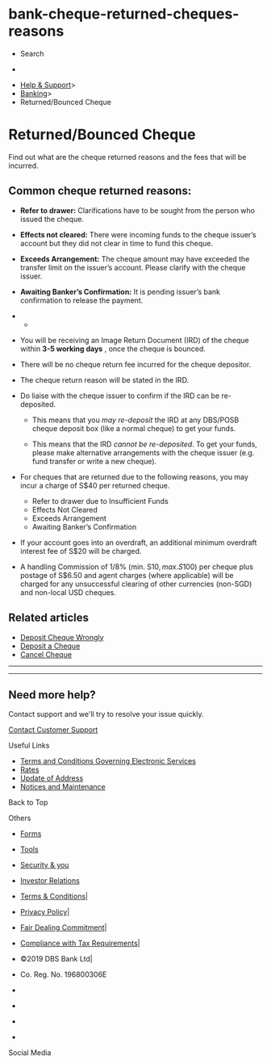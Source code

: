# bank-cheque-returned-cheques-reasons

[](https://www.dbs.com.sg)

  * Search 

  * 


[](https://www.dbs.com.sg/personal/default.page)

  * [Help & Support](https://www.dbs.com.sg/personal/support/home.html)>
  * [Banking](https://www.dbs.com.sg/personal/support/banking-product.html)>
  * Returned/Bounced Cheque



# Returned/Bounced Cheque

Find out what are the cheque returned reasons and the fees that will be incurred.

## Common cheque returned reasons:

  * **Refer to drawer:** Clarifications have to be sought from the person who issued the cheque.
  * **Effects not cleared:** There were incoming funds to the cheque issuer’s account but they did not clear in time to fund this cheque.
  * **Exceeds Arrangement:** The cheque amount may have exceeded the transfer limit on the issuer’s account. Please clarify with the cheque issuer.
  * **Awaiting Banker’s Confirmation:** It is pending issuer’s bank confirmation to release the payment.



  *   * 


  * You will be receiving an Image Return Document (IRD) of the cheque within **3-5 working days** , once the cheque is bounced.
  * There will be no cheque return fee incurred for the cheque depositor.
  * The cheque return reason will be stated in the IRD.
  * Do liaise with the cheque issuer to confirm if the IRD can be re-deposited. 
    * This means that you _may re-deposit_ the IRD at any DBS/POSB cheque deposit box (like a normal cheque) to get your funds.  

    * This means that the IRD _cannot be re-deposited_. To get your funds, please make alternative arrangements with the cheque issuer (e.g. fund transfer or write a new cheque).  




  * For cheques that are returned due to the following reasons, you may incur a charge of S$40 per returned cheque. 
    * Refer to drawer due to Insufficient Funds
    * Effects Not Cleared
    * Exceeds Arrangement
    * Awaiting Banker’s Confirmation
  * If your account goes into an overdraft, an additional minimum overdraft interest fee of S$20 will be charged.
  * A handling Commission of 1/8% (min. S$10, max. S$100) per cheque plus postage of S$6.50 and agent charges (where applicable) will be charged for any unsuccessful clearing of other currencies (non-SGD) and non-local USD cheques.



## Related articles

  * [Deposit Cheque Wrongly](https://www.dbs.com.sg/personal/support/bank-cheque-wrongly-deposited-cheques.html)
  * [Deposit a Cheque](https://www.dbs.com.sg/personal/support/bank-cheque-depositing-cheques.html)
  * [Cancel Cheque](https://www.dbs.com.sg/personal/support/bank-cheque-cancelling-cheques.html)



* * *

* * *

## Need more help?

Contact support and we'll try to resolve your issue quickly.

[Contact Customer Support](https://www.dbs.com.sg/personal/contact-us.page)

Useful Links

  * [Terms and Conditions Governing Electronic Services](https://www.dbs.com.sg/personal/deposits/terms-conditions-electronic-services.page)
  * [Rates](https://www.dbs.com.sg/personal/rates-online/default.page)
  * [Update of Address](https://www.dbs.com.sg/personal/deposits/update-address.page)
  * [Notices and Maintenance](https://www.dbs.com.sg/personal/deposits/maintenance-schedule.page)



Back to Top

Others

  * [Forms](https://www.dbs.com.sg/personal/forms/default.page)
  * [Tools](https://www.dbs.com.sg/personal/calculators/default.page)
  * [Security & you](https://www.dbs.com.sg/personal/deposits/security-and-you/default.page)
  * [Investor Relations](https://www.dbs.com/investor/default.page)



  * [Terms & Conditions](https://www.dbs.com/terms/default.page)|
  * [Privacy Policy](https://www.dbs.com/privacy/default.page)|
  * [Fair Dealing Commitment](https://www.dbs.com/fairdealing/default.page)|
  * [Compliance with Tax Requirements](https://www.dbs.com.sg/personal/compliance-tax-requirements/index.html)|
  * ©2019 DBS Bank Ltd|
  * Co. Reg. No. 196800306E



  * [](https://www.facebook.com/dbs.sg)
  * [](https://twitter.com/dbsbank)
  * [](https://www.linkedin.com/company/dbs-bank)
  * [](https://www.youtube.com/dbs)



Social Media
